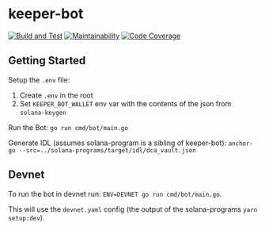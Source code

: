 # keeper-bot

[![Build and Test](https://github.com/Dcaf-Protocol/keeper-bot/actions/workflows/build-and-test.yaml/badge.svg)](https://github.com/Dcaf-Protocol/keeper-bot/actions/workflows/build-and-test.yaml)
[![Maintainability](https://api.codeclimate.com/v1/badges/5b6787b16c4570e6b052/maintainability)](https://codeclimate.com/repos/61a44f1543298e01a1003151/maintainability)
[![Code Coverage](https://api.codeclimate.com/v1/badges/5b6787b16c4570e6b052/test_coverage)](https://codeclimate.com/repos/61a44f1543298e01a1003151/test_coverage)

## Getting Started

Setup the `.env` file:

1. Create `.env` in the root
2. Set `KEEPER_BOT_WALLET` env var with the contents of the json from `solana-keygen`

Run the Bot: `go run cmd/bot/main.go`

Generate IDL (assumes solana-program is a sibling of keeper-bot): `anchor-go --src=../solana-programs/target/idl/dca_vault.json`

## Devnet

To run the bot in devnet run:
`ENV=DEVNET go run cmd/bot/main.go`.

This will use the `devnet.yaml` config (the output of the solana-programs `yarn setup:dev`).
